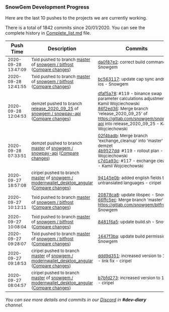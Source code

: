 
### SnowGem Development Progress

Here are the last 10 pushes to the projects we are currently working.

There is a total of 1842 commits since 20/01/2020. You can see the complete history in
 [Complete_list.md](Complete_list.md) file.

| Push Time | Description | Commits |
| --- | --- | --- |
| <sub>2020-09-28 13:47:09</sub> | <sub>Txid pushed to branch [master](https://gitlab.com/snowgem/bitfrost/commits/master) of [snowgem / bitfrost](https://gitlab.com/snowgem/bitfrost) ([Compare changes](https://gitlab.com/snowgem/bitfrost/compare/bc563117e6063bf17d7df3e4519c15adaf3e8852...da0f87e2f50f0009962990c9111404d2a168c6d2))</sub> | <sub>[da0f87e2](https://gitlab.com/snowgem/bitfrost/-/commit/da0f87e2f50f0009962990c9111404d2a168c6d2): correct build command - Snowgem</sub> |
| <sub>2020-09-28 12:41:55</sub> | <sub>Txid pushed to branch [master](https://gitlab.com/snowgem/bitfrost/commits/master) of [snowgem / bitfrost](https://gitlab.com/snowgem/bitfrost) ([Compare changes](https://gitlab.com/snowgem/bitfrost/compare/66ffc5ece79ab11822698e7ed5bfeb21e8f03e86...bc563117e6063bf17d7df3e4519c15adaf3e8852))</sub> | <sub>[bc563117](https://gitlab.com/snowgem/bitfrost/-/commit/bc563117e6063bf17d7df3e4519c15adaf3e8852): update cap sync android + ios - Snowgem</sub> |
| <sub>2020-09-28 12:04:53</sub> | <sub>demzet pushed to branch [release\_2020\_09\_25](https://gitlab.com/snowgem/snowpay-api/commits/release_2020_09_25) of [snowgem / snowpay\-api](https://gitlab.com/snowgem/snowpay-api) ([Compare changes](https://gitlab.com/snowgem/snowpay-api/compare/e8a01e6e06736d66592e439a5c9abeebf3bfca36...86f2ed365557887e9f93b8645d1699118e612dd1))</sub> | <sub>[dfaf5a78](https://gitlab.com/snowgem/snowpay-api/-/commit/dfaf5a78ed635da477b463e1194a2f1860c2260b): #119 - binance swap parameter calculations adjustments - Kamil Wojciechowski<br>[86f2ed36](https://gitlab.com/snowgem/snowpay-api/-/commit/86f2ed365557887e9f93b8645d1699118e612dd1): Merge branch 'release_2020_09_25' of https://gitlab.com/snowgem/snowpay-api into release_2020_09_25 - Kamil Wojciechowski</sub> |
| <sub>2020-09-28 07:33:51</sub> | <sub>demzet pushed to branch [master](https://gitlab.com/snowgem/snowpay-api/commits/master) of [snowgem / snowpay\-api](https://gitlab.com/snowgem/snowpay-api) ([Compare changes](https://gitlab.com/snowgem/snowpay-api/compare/c7d1a93cafd7d3eb6b4d41082da878711a92a2c7...02f4badbdae544dddb13188585864c06a3b666d7))</sub> | <sub>[02f4badb](https://gitlab.com/snowgem/snowpay-api/-/commit/02f4badbdae544dddb13188585864c06a3b666d7): Merge branch 'exchange_cleanup' into 'master' - demzet<br>[4b9527dd](https://gitlab.com/snowgem/snowpay-api/-/commit/4b9527dd86311ed39401badba0f61758b563ad4f): #119 - rollout plan - Kamil Wojciechowski<br>[c7d1a93c](https://gitlab.com/snowgem/snowpay-api/-/commit/c7d1a93cafd7d3eb6b4d41082da878711a92a2c7): #117 - exchange cleanup - Kamil Wojciechowski</sub> |
| <sub>2020-09-27 18:57:08</sub> | <sub>ciripel pushed to branch [master](https://gitlab.com/snowgem/modernwallet_desktop_angular/commits/master) of [snowgem / modernwallet\_desktop\_angular](https://gitlab.com/snowgem/modernwallet_desktop_angular) ([Compare changes](https://gitlab.com/snowgem/modernwallet_desktop_angular/compare/ddd9d3511cf388b85b215deb9ef5f1a591cec107...94145e0be37808a28d3ab72c7dfb7d764103fe87))</sub> | <sub>[94145e0b](https://gitlab.com/snowgem/modernwallet_desktop_angular/-/commit/94145e0be37808a28d3ab72c7dfb7d764103fe87): added english fields to all untranslated languages - ciripel</sub> |
| <sub>2020-09-27 10:12:11</sub> | <sub>Txid pushed to branch [master](https://gitlab.com/snowgem/bitfrost/commits/master) of [snowgem / bitfrost](https://gitlab.com/snowgem/bitfrost) ([Compare changes](https://gitlab.com/snowgem/bitfrost/compare/8481f6a573bdb0cabb160ebf4bd074280f2ddee1...66ffc5ece79ab11822698e7ed5bfeb21e8f03e86))</sub> | <sub>[20878ca8](https://gitlab.com/snowgem/bitfrost/-/commit/20878ca8419c393210cef0816d5c20c3ffb76477): update libspec - Snowgem<br>[66ffc5ec](https://gitlab.com/snowgem/bitfrost/-/commit/66ffc5ece79ab11822698e7ed5bfeb21e8f03e86): Merge branch 'master' of https://gitlab.com/snowgem/bitfrost - Snowgem</sub> |
| <sub>2020-09-27 10:08:04</sub> | <sub>Txid pushed to branch [master](https://gitlab.com/snowgem/bitfrost/commits/master) of [snowgem / bitfrost](https://gitlab.com/snowgem/bitfrost) ([Compare changes](https://gitlab.com/snowgem/bitfrost/compare/1647f3ba788b3b6d259b6224c83e96e5f7a4648f...8481f6a573bdb0cabb160ebf4bd074280f2ddee1))</sub> | <sub>[8481f6a5](https://gitlab.com/snowgem/bitfrost/-/commit/8481f6a573bdb0cabb160ebf4bd074280f2ddee1): update build.sh - Snowgem</sub> |
| <sub>2020-09-27 09:28:07</sub> | <sub>Txid pushed to branch [master](https://gitlab.com/snowgem/bitfrost/commits/master) of [snowgem / bitfrost](https://gitlab.com/snowgem/bitfrost) ([Compare changes](https://gitlab.com/snowgem/bitfrost/compare/310dafbc9cc9ae08f877ff0d3a43c1086f7e0fc2...1647f3ba788b3b6d259b6224c83e96e5f7a4648f))</sub> | <sub>[1647f3ba](https://gitlab.com/snowgem/bitfrost/-/commit/1647f3ba788b3b6d259b6224c83e96e5f7a4648f): update build permission - Snowgem</sub> |
| <sub>2020-09-27 09:18:53</sub> | <sub>ciripel pushed to branch [master](https://gitlab.com/snowgem/modernwallet_desktop_angular/commits/master) of [snowgem / modernwallet\_desktop\_angular](https://gitlab.com/snowgem/modernwallet_desktop_angular) ([Compare changes](https://gitlab.com/snowgem/modernwallet_desktop_angular/compare/b7bfd273acca8f3506a09bcafb1e248239ab0a66...ddd9d3511cf388b85b215deb9ef5f1a591cec107))</sub> | <sub>[ddd9d351](https://gitlab.com/snowgem/modernwallet_desktop_angular/-/commit/ddd9d3511cf388b85b215deb9ef5f1a591cec107): increased version to 1.1.2 - link fix - ciripel</sub> |
| <sub>2020-09-27 08:04:57</sub> | <sub>ciripel pushed to branch [master](https://gitlab.com/snowgem/modernwallet_desktop_angular/commits/master) of [snowgem / modernwallet\_desktop\_angular](https://gitlab.com/snowgem/modernwallet_desktop_angular) ([Compare changes](https://gitlab.com/snowgem/modernwallet_desktop_angular/compare/f183e94d9b5ce9d9aaf07b8752131682b9dd03d5...b7bfd273acca8f3506a09bcafb1e248239ab0a66))</sub> | <sub>[b7bfd273](https://gitlab.com/snowgem/modernwallet_desktop_angular/-/commit/b7bfd273acca8f3506a09bcafb1e248239ab0a66): increased version to 1.1.2 - ciripel</sub> |

_You can see more details and commits in our [Discord](https://discord.gg/zumGnbg) in **#dev-diary** channel._
